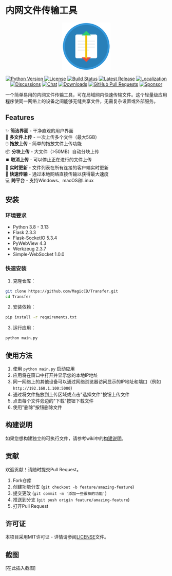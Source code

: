 # 内网文件传输工具

<p align="center">
  <img src="static/app_icon.svg" alt="LAN File Transfer Tool Logo" width="150" height="150">
</p>

<div align="center">
  <a href="https://github.com/MagicCD/Transfer"><img src="https://img.shields.io/badge/python-3.8+-brightgreen?style=flat-square" alt="Python Version"></a>
  <a href="https://github.com/MagicCD/Transfer/blob/main/LICENSE"><img src="https://img.shields.io/badge/license-MIT-orange?style=flat-square" alt="License"></a>
  <a href="https://github.com/MagicCD/Transfer/actions"><img src="https://img.shields.io/badge/build-passing-brightgreen?style=flat-square" alt="Build Status"></a>
  <a href="https://github.com/MagicCD/Transfer/releases/latest"><img src="https://img.shields.io/badge/release-v1.0.0-blue?style=flat-square" alt="Latest Release"></a>
  <a href="https://github.com/MagicCD/Transfer/blob/main/README_CN.md"><img src="https://img.shields.io/badge/localized-100%25-brightgreen?style=flat-square" alt="Localization"></a>
  <br>
  <a href="https://github.com/MagicCD/Transfer/discussions"><img src="https://img.shields.io/badge/discussions-active-lightgrey?style=flat-square" alt="Discussions"></a>
  <a href="https://gitter.im/MagicCD/Transfer"><img src="https://img.shields.io/badge/chat-online-blue?style=flat-square" alt="Chat"></a>
  <a href="https://github.com/MagicCD/Transfer/releases"><img src="https://img.shields.io/badge/downloads-available-blue?style=flat-square&logo=github" alt="Downloads"></a>
  <a href="https://github.com/MagicCD/Transfer/pulls"><img src="https://img.shields.io/badge/PRs-welcome-blue?style=flat-square&logo=github" alt="GitHub Pull Requests"></a>
  <a href="https://github.com/sponsors/MagicCD"><img src="https://img.shields.io/badge/$-sponsor-ff69b4?style=flat-square" alt="Sponsor"></a>
</div>

一个简单易用的内网文件传输工具，可在局域网内快速传输文件。这个轻量级应用程序使同一网络上的设备之间能够无缝共享文件，无需复杂设置或外部服务。

## Features

✨ **简洁界面** - 干净直观的用户界面  
📁 **多文件上传** - 一次上传多个文件（最大5GB）  
🖱️ **拖放上传** - 简单的拖放文件上传功能  
📦 **分块上传** - 大文件（>50MB）自动分块上传  
⏹️ **取消上传** - 可以停止正在进行的文件上传  
🔄 **实时更新** - 文件列表在所有连接的客户端实时更新  
🚀 **快速传输** - 通过本地网络直接传输以获得最大速度  
💻 **跨平台** - 支持Windows、macOS和Linux  

## 安装

### 环境要求

- Python 3.8 - 3.13
- Flask 2.3.3
- Flask-SocketIO 5.3.4
- PyWebView 4.3
- Werkzeug 2.3.7
- Simple-WebSocket 1.0.0

### 快速安装

1. 克隆仓库：
```bash
git clone https://github.com/MagicCD/Transfer.git
cd Transfer
```

2. 安装依赖：
```bash
pip install -r requirements.txt
```

3. 运行应用：
```bash
python main.py
```

## 使用方法

1. 使用 `python main.py` 启动应用
2. 应用将在窗口中打开并显示您的本地IP地址
3. 同一网络上的其他设备可以通过网络浏览器访问显示的IP地址和端口（例如 `http://192.168.1.100:5000`）
4. 通过将文件拖放到上传区域或点击"选择文件"按钮上传文件
5. 点击每个文件旁边的"下载"按钮下载文件
6. 使用"删除"按钮删除文件

## 构建说明

如果您想构建独立的可执行文件，请参考wiki中的[构建说明](https://github.com/MagicCD/Transfer/wiki/Build-Instructions)。

## 贡献

欢迎贡献！请随时提交Pull Request。

1. Fork仓库
2. 创建功能分支 (`git checkout -b feature/amazing-feature`)
3. 提交更改 (`git commit -m '添加一些很棒的功能'`)
4. 推送到分支 (`git push origin feature/amazing-feature`)
5. 打开Pull Request

## 许可证

本项目采用MIT许可证 - 详情请参阅[LICENSE](LICENSE)文件。

## 截图

[在此插入截图]